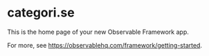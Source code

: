 # categori.se

This is the home page of your new Observable Framework app.

For more, see <https://observablehq.com/framework/getting-started>.
